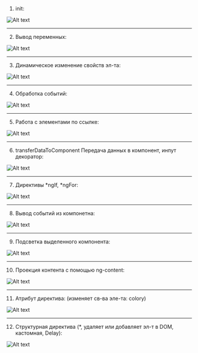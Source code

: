 1. <a name="init"></a>init:

![Alt text][def]

[def]: readmeAssets/init.png

---

2. <a name="intropolation"></a>Вывод переменных:

![Alt text][def2]

[def2]: readmeAssets/intropolation.png

---

3. <a name="compDynamicProperty"></a>Динамическое изменение свойств эл-та:

![Alt text][def3]

[def3]: readmeAssets/compDynamicProperty.png

---

4. <a name="eventHandling"></a> Обработка событий:

![Alt text][def4]

[def4]: readmeAssets/eventHandling.png

---

5. <a name="workWithElemByRef"></a> Работа с элементами по ссылке:

![Alt text][def5]

[def5]: readmeAssets/workWithElemByRef.png

---

6. <a name="">transferDataToComponent</a> Передача данных в компонент, инпут декоратор:

![Alt text][def6]

[def6]: readmeAssets/transferDataToComponent.png

---

7. <a name="ngIf&ngForDirectives"></a> Директивы *ngIf, *ngFor:

![Alt text][def7]

[def7]: readmeAssets/ngIf&ngForDirectives.png

---

8. <a name="outputEventsFromComp"></a> Вывод событий из компонетна:

![Alt text][def8]

[def8]: readmeAssets/outputEventsFromComp.png

---

9. <a name="highlightSelectedValue"></a> Подсветка выделенного компонента:

![Alt text](readmeAssets/highlightSelectedValue.png)

---

10. <a name="contentProjection"></a> Проекция контента с помощью ng-content:

![Alt text][def9]

[def9]: readmeAssets/contentProjection.png

---

11. <a name="attributeDirective"></a> Атрибут директива: (изменяет св-ва эле-та: colory)

![Alt text][def10]

[def10]: readmeAssets/attributeDirective.png

---

12. <a name="customDirective"></a> Структурная директива (\*, удаляет или добавляет эл-т в DOM, кастомная, Delay):

![Alt text][def11]

[def11]: readmeAssets/customDirective.png
